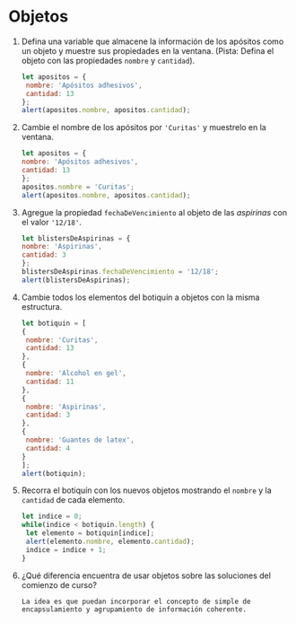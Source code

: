 # Objetos

1. Defina una variable que almacene la información de los apósitos como un objeto y muestre sus propiedades en la ventana. \(Pista: Defina el objeto con las propiedades `nombre` y `cantidad`\).

   ```javascript
   let apositos = {
    nombre: 'Apósitos adhesivos',
    cantidad: 13
   };
   alert(apositos.nombre, apositos.cantidad);
   ```

2. Cambie el nombre de los apósitos por `'Curitas'` y muestrelo en la ventana.

   ```javascript
   let apositos = {
   nombre: 'Apósitos adhesivos',
   cantidad: 13
   };
   apositos.nombre = 'Curitas';
   alert(apositos.nombre, apositos.cantidad);
   ```

3. Agregue la propiedad `fechaDeVencimiento` al objeto de las _aspirinas_ con el valor `'12/18'`.

   ```javascript
   let blistersDeAspirinas = {
   nombre: 'Aspirinas',
   cantidad: 3
   };
   blistersDeAspirinas.fechaDeVencimiento = '12/18';
   alert(blistersDeAspirinas);
   ```

4. Cambie todos los elementos del botiquín a objetos con la misma estructura.

   ```javascript
   let botiquin = [
   {
    nombre: 'Curitas',
    cantidad: 13
   },
   {
    nombre: 'Alcohol en gel',
    cantidad: 11
   },
   {
    nombre: 'Aspirinas',
    cantidad: 3
   },
   {
    nombre: 'Guantes de latex',
    cantidad: 4
   }
   ];
   alert(botiquin);
   ```

5. Recorra el botiquín con los nuevos objetos mostrando el `nombre` y la `cantidad` de cada elemento.

   ```javascript
   let indice = 0;
   while(indice < botiquin.length) {
    let elemento = botiquin[indice];
    alert(elemento.nombre, elemento.cantidad);
    indice = indice + 1;
   }
   ```

6. ¿Qué diferencia encuentra de usar objetos sobre las soluciones del comienzo de curso?

   ```text
   La idea es que puedan incorporar el concepto de simple de encapsulamiento y agrupamiento de información coherente.
   ```

